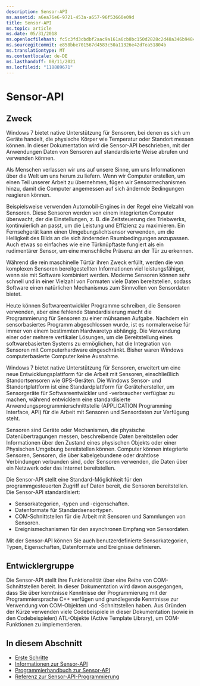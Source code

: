 ```yaml
---
description: Sensor-API
ms.assetid: a6ea76e6-9721-453a-a657-96f53660e09d
title: Sensor-API
ms.topic: article
ms.date: 05/31/2018
ms.openlocfilehash: fc5c3fd3cbdbf2aac9a161a6cb8bc150d2828c2d48a346b94843878cda49a6a0
ms.sourcegitcommit: e858bbe701567d4583c50a11326e42d7ea51804b
ms.translationtype: MT
ms.contentlocale: de-DE
ms.lasthandoff: 08/11/2021
ms.locfileid: "118889671"
---
```

# <a name="sensor-api"></a>Sensor-API

## <a name="purpose"></a>Zweck

Windows 7 bietet native Unterstützung für Sensoren, bei denen es sich um Geräte handelt, die physische Körper wie Temperatur oder Standort messen können. In dieser Dokumentation wird die Sensor-API beschrieben, mit der Anwendungen Daten von Sensoren auf standardisierte Weise abrufen und verwenden können.

Als Menschen verlassen wir uns auf unsere Sinne, um uns Informationen über die Welt um uns herum zu liefern. Wenn wir Computer erstellen, um einen Teil unserer Arbeit zu übernehmen, fügen wir Sensormechanismen hinzu, damit die Computer angemessen auf sich ändernde Bedingungen reagieren können.

Beispielsweise verwenden Automobil-Engines in der Regel eine Vielzahl von Sensoren. Diese Sensoren werden von einem integrierten Computer überwacht, der die Einstellungen, z. B. die Zeitsteuerung des Triebwerks, kontinuierlich an passt, um die Leistung und Effizienz zu maximieren. Ein Fernsehgerät kann einen Umgebungslichtsensor verwenden, um die Helligkeit des Bilds an die sich ändernden Raumbedingungen anzupassen. Auch etwas so einfaches wie eine Türknüpftaste fungiert als ein rudimentärer Sensor, um eine menschliche Präsenz an der Tür zu erkennen.

Während die rein maschinelle Türtür ihren Zweck erfüllt, werden die von komplexen Sensoren bereitgestellten Informationen viel leistungsfähiger, wenn sie mit Software kombiniert werden. Moderne Sensoren können sehr schnell und in einer Vielzahl von Formaten viele Daten bereitstellen, sodass Software einen natürlichen Mechanismus zum Sinnvollen von Sensordaten bietet.

Heute können Softwareentwickler Programme schreiben, die Sensoren verwenden, aber eine fehlende Standardisierung macht die Programmierung für Sensoren zu einer mühsamen Aufgabe. Nachdem ein sensorbasiertes Programm abgeschlossen wurde, ist es normalerweise für immer von einem bestimmten Hardwaretyp abhängig. Die Verwendung einer oder mehrere vertikaler Lösungen, um die Bereitstellung eines softwarebasierten Systems zu ermöglichen, hat die Integration von Sensoren mit Computerhardware eingeschränkt. Bisher waren Windows computerbasierte Computer keine Ausnahme.

Windows 7 bietet native Unterstützung für Sensoren, erweitert um eine neue Entwicklungsplattform für die Arbeit mit Sensoren, einschließlich Standortsensoren wie GPS-Geräten. Die Windows Sensor- und Standortplattform ist eine Standardplattform für Gerätehersteller, um Sensorgeräte für Softwareentwickler und -verbraucher verfügbar zu machen, während entwicklern eine standardisierte Anwendungsprogrammierschnittstelle (APPLICATION Programming Interface, API) für die Arbeit mit Sensoren und Sensordaten zur Verfügung steht.

Sensoren sind Geräte oder Mechanismen, die physische Datenübertragungen messen, beschreibende Daten bereitstellen oder Informationen über den Zustand eines physischen Objekts oder einer Physischen Umgebung bereitstellen können. Computer können integrierte Sensoren, Sensoren, die über kabelgebundene oder drahtlose Verbindungen verbunden sind, oder Sensoren verwenden, die Daten über ein Netzwerk oder das Internet bereitstellen.

Die Sensor-API stellt eine Standard-Möglichkeit für den programmgesteuerten Zugriff auf Daten bereit, die Sensoren bereitstellen. Die Sensor-API standardisiert:

-   Sensorkategorien, -typen und -eigenschaften.
-   Datenformate für Standardsensortypen.
-   COM-Schnittstellen für die Arbeit mit Sensoren und Sammlungen von Sensoren.
-   Ereignismechanismen für den asynchronen Empfang von Sensordaten.

Mit der Sensor-API können Sie auch benutzerdefinierte Sensorkategorien, Typen, Eigenschaften, Datenformate und Ereignisse definieren.

## <a name="developer-audience"></a>Entwicklergruppe

Die Sensor-API stellt ihre Funktionalität über eine Reihe von COM-Schnittstellen bereit. In dieser Dokumentation wird davon ausgegangen, dass Sie über kenntnisse Kenntnisse der Programmierung mit der Programmiersprache C++ verfügen und grundlegende Kenntnisse zur Verwendung von COM-Objekten und -Schnittstellen haben. Aus Gründen der Kürze verwenden viele Codebeispiele in dieser Dokumentation (sowie in den Codebeispielen) ATL-Objekte (Active Template Library), um COM-Funktionen zu implementieren.

## <a name="in-this-section"></a>In diesem Abschnitt

-   [Erste Schritte](getting-started.md)
-   [Informationen zur Sensor-API](about-the-sensor-api.md)
-   [Programmierhandbuch zur Sensor-API](sensor-api-programming-guide.md)
-   [Referenz zur Sensor-API-Programmierung](sensor-api-programming-reference.md)

 

 



